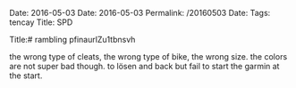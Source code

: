 Date: 2016-05-03
Date: 2016-05-03
Permalink: /20160503
Date: 
Tags: tencay
Title: SPD
  
Title:# rambling pfinaurlZu1tbnsvh  
  
the wrong type of cleats, the wrong type of bike, the wrong size. the colors are not super bad though. to lösen and back but fail to start the garmin at the start.  
